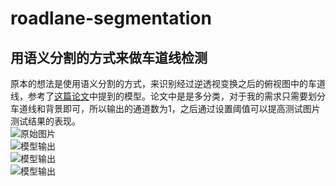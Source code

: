 # roadlane-segmentation
## 用语义分割的方式来做车道线检测 <br>
原本的想法是使用语义分割的方式，来识别经过逆透视变换之后的俯视图中的车道线，参考了[这篇论文](https://arxiv.org/abs/1812.05914)中提到的模型。论文中是是多分类，对于我的需求只需要划分车道线和背景即可，所以输出的通道数为1，之后通过设置阈值可以提高测试图片测试结果的表现。 <br>
![原始图片](https://github.com/WantUrHug/roadlane-segmentation/raw/master/images/origin.png) <br>
![模型输出](https://github.com/WantUrHug/roadlane-segmentation/blob/master/images/threshold_0.5.png) <br>
![模型输出](https://github.com/WantUrHug/roadlane-segmentation/blob/master/images/threshold_0.7.png) <br>
![模型输出](https://github.com/WantUrHug/roadlane-segmentation/blob/master/images/threshold_0.9.png)
